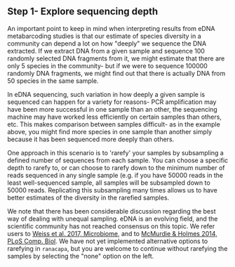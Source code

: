 ## Step 1- Explore sequencing depth

An important point to keep in mind when interpreting results from eDNA metabarcoding studies is that our estimate of species diversity in a community can depend a lot on how "deeply" we sequence the DNA extracted. If we extract DNA from a given sample and sequence 100 randomly selected DNA fragments from it, we might estimate that there are only 5 species in the community- but if we were to sequence 100000 randomly DNA fragments, we might find out that there is actually DNA from 50 species in the same sample.

In eDNA sequencing, such variation in how deeply a given sample is sequenced can happen for a variety for reasons- PCR amplification may have been more successful in one sample than an other, the sequencing machine may have worked less efficiently on certain samples than others, etc. This makes comparison between samples difficult- as in the example above, you might find more species in one sample than another simply because it has been sequenced more deeply than others.

One approach in this scenario is to 'rarefy' your samples by subsampling a defined number of sequences from each sample. You can choose a specific depth to rarefy to, or can choose to rarefy down to the minimum number of reads sequenced in any single sample (e.g. if you have 50000 reads in the least well-sequenced sample, all samples will be subsampled down to 50000 reads. Replicating this subsampling many times allows us to have better estimates of the diversity in the rarefied samples.

We note that there has been considerable discussion regarding the best way of dealing with unequal sampling. eDNA is an evolving field, and the scientific community has not reached consensus on this topic. We refer users to  [Weiss et al. 2017, Microbiome](https://microbiomejournal.biomedcentral.com/articles/10.1186/s40168-017-0237-y), and to [McMurdie & Holmes 2014, PLoS Comp. Biol](http://journals.plos.org/ploscompbiol/article?id=10.1371/journal.pcbi.1003531). We have not yet implemented alternative options to rarefying in `ranacapa`, but you are welcome to continue without rarefying the samples by selecting the "none" option on the left. 



